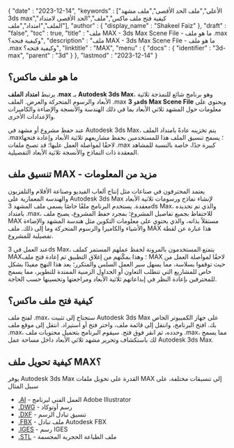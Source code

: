 {
   "date" : "2023-12-14",
   "keywords" : ["الأعلى","ملف الحد الأقصى","ملف مشهد 3ds max","كيفية فتح ملف ماكس","ملف","الحد الأقصى لامتداد الملف","امتداد","ملف"],
   "author" : {
      "display_name" : "Shakeel Faiz"
},
   "draft" : "false",
   "toc" : true,
   "title" : "ملف MAX - 3ds Max Scene File - ما هو ملف .max وكيفية فتحه؟",
   "description" : "ملف MAX - 3ds Max Scene File - ما هو ملف .max وكيفية فتحه؟",
   "linktitle" : "MAX",
   "menu" : {
      "docs" : {
         "identifier" : "3d-max",
         "parent" : "3d"
}
},
   "lastmod" : "2023-12-14"
}

## ما هو ملف ماكس؟

يرتبط **امتداد الملف .max** بـ **Autodesk 3ds Max**، وهو برنامج شائع للنمذجة ثلاثية الأبعاد والرسوم المتحركة والعرض. الملف .max هو **3ds Max Scene File** ويحتوي على معلومات حول المشهد ثلاثي الأبعاد بما في ذلك الهندسة والأنسجة والإضاءة والكاميرات والإعدادات الأخرى.

عند حفظ مشروع أو مشهد في Autodesk 3ds Max، يتم تخزينه عادةً بامتداد الملف ‎.max؛ يسمح تنسيق الملف هذا للمستخدمين بحفظ مشاريعهم ثلاثية الأبعاد وإعادة فتحها لاحقًا لمواصلة العمل عليها؛ قد تصبح ملفات ‎.max كبيرة جدًا، خاصة بالنسبة للمشاهد المعقدة ذات النماذج والأنسجة ثلاثية الأبعاد التفصيلية.

## تنسيق ملف MAX - مزيد من المعلومات

يعتمد المحترفون في صناعات مثل إنتاج ألعاب الفيديو وصناعة الأفلام والتلفزيون والهندسة المعمارية على Autodesk 3ds Max لإنشاء نماذج ورسومات ثلاثية الأبعاد معقدة. يستخدم البرنامج ملفًا خاصًا يسمى ملف المشهد 3ds Max، والذي تم تحديده بامتداد .max، للاحتفاظ بجميع تفاصيل المشروع؛ بمجرد حفظ المشروع، يصبح ملف MAX مستقلاً بذاته، والذي يحتوي على معلومات التكوين مثل هندسة المشهد والإضاءة والأشياء والكاميرا والرسوم المتحركة وما إلى ذلك. ملف MAX هذا عبارة عن لقطة تفصيلية للمشروع.

عند العمل في 3ds Max، يتمتع المستخدمون بالمرونة لحفظ عملهم المستمر كملف MAX؛ وهذا يمكّنهم من إغلاق التطبيق ثم إعادة فتح ملف MAX لاحقًا لمواصلة العمل من حيث توقفوا بسلاسة، مما يسهل سير العمل السلس والمتكرر؛ يعد هذا النهج مفيدًا بشكل خاص للمشاريع التي تتطلب التعاون أو الجداول الزمنية الممتدة للتطوير، مما يسمح للمحترفين بإعادة النظر في إبداعاتهم ثلاثية الأبعاد ومراجعتها وتحسينها حسب الحاجة.

## كيفية فتح ملف ماكس؟

لفتح ملف .max، ستحتاج إلى تثبيت Autodesk 3ds Max على جهاز الكمبيوتر الخاص بك. افتح البرنامج، وانتقل إلى قائمة ملف، واختر فتح أو استيراد. انتقل إلى موقع ملف .max، وحدده، ثم انقر فوق فتح. سيقوم البرنامج بتحميل محتويات ملف .max، مما يسمح لك باستكشاف وتحرير مشهد ثلاثي الأبعاد داخل مساحة عمل Autodesk 3ds Max.

## كيفية تحويل ملف MAX؟

يوفر Autodesk 3ds Max القدرة على تحويل ملفات MAX إلى تنسيقات مختلفة، على سبيل المثال

- [.AI](/image/ai/) - العمل الفني لبرنامج Adobe Illustrator
- [.DWG](/cad/dwg/) - رسم أوتوكاد
- [.DXF](/cad/dxf/) - تنسيق تبادل الرسم
- [.FBX](/3d/fbx/) - ملف تبادل Autodesk FBX
- [.IGES](/cad/iges/) - رسم IGES
- [.STL](/cad/stl/) - ملف الطباعة الحجرية المجسمة

